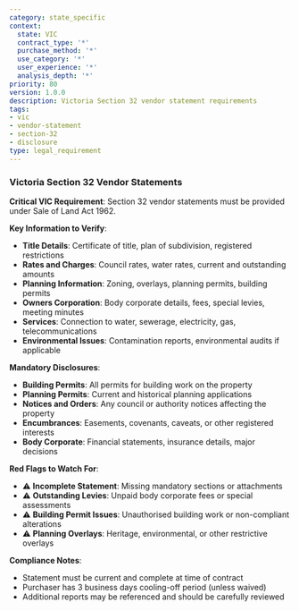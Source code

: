 ```yaml
---
category: state_specific
context:
  state: VIC
  contract_type: '*'
  purchase_method: '*'
  use_category: '*'
  user_experience: '*'
  analysis_depth: '*'
priority: 80
version: 1.0.0
description: Victoria Section 32 vendor statement requirements
tags:
- vic
- vendor-statement
- section-32
- disclosure
type: legal_requirement
---
```


### Victoria Section 32 Vendor Statements

**Critical VIC Requirement**: Section 32 vendor statements must be provided under Sale of Land Act 1962.

**Key Information to Verify**:
- **Title Details**: Certificate of title, plan of subdivision, registered restrictions
- **Rates and Charges**: Council rates, water rates, current and outstanding amounts
- **Planning Information**: Zoning, overlays, planning permits, building permits
- **Owners Corporation**: Body corporate details, fees, special levies, meeting minutes
- **Services**: Connection to water, sewerage, electricity, gas, telecommunications
- **Environmental Issues**: Contamination reports, environmental audits if applicable

**Mandatory Disclosures**:
- **Building Permits**: All permits for building work on the property
- **Planning Permits**: Current and historical planning applications
- **Notices and Orders**: Any council or authority notices affecting the property
- **Encumbrances**: Easements, covenants, caveats, or other registered interests
- **Body Corporate**: Financial statements, insurance details, major decisions

**Red Flags to Watch For**:
- ⚠️ **Incomplete Statement**: Missing mandatory sections or attachments
- ⚠️ **Outstanding Levies**: Unpaid body corporate fees or special assessments
- ⚠️ **Building Permit Issues**: Unauthorised building work or non-compliant alterations
- ⚠️ **Planning Overlays**: Heritage, environmental, or other restrictive overlays

**Compliance Notes**:
- Statement must be current and complete at time of contract
- Purchaser has 3 business days cooling-off period (unless waived)
- Additional reports may be referenced and should be carefully reviewed